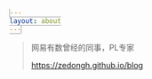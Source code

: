 ```yaml
---
layout: about
---
```

<style>
    code {
        border: 1px solid;
        background-color: #9e9e9e57;
        margin-right: 10px;
        border-radius: 2px;
        border-color: #9E9E9E
    }
</style>


> 网易有数曾经的同事，PL专家
> 
> https://zedongh.github.io/blog

[comment]: <> (> `电信` `菜鸟` `字节` `学长`)

[comment]: <> (> https://www.cnblogs.com/stevenczp)

[comment]: <> (> `蚂蚁金服` `大牛姿态`)

[comment]: <> (> https://samray.me)

<div id="gitalk-container"></div>

<script>
    gitalk(location.pathname, '友链', ['友链'], '留下友链').render('gitalk-container');
</script>
